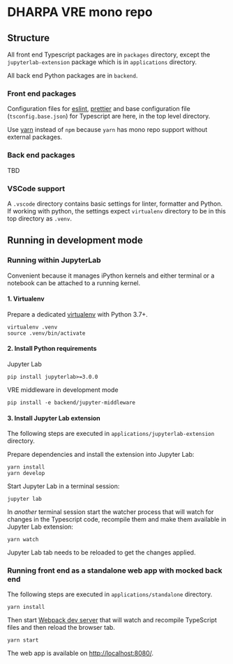 # DHARPA VRE mono repo

## Structure

All front end Typescript packages are in `packages` directory, except the `jupyterlab-extension` package which is in `applications` directory.

All back end Python packages are in `backend`.

### Front end packages

Configuration files for [eslint](https://eslint.org/), [prettier](https://prettier.io/) and base configuration file (`tsconfig.base.json`) for Typescript are here, in the top level directory.

Use [yarn](https://yarnpkg.com/) instead of `npm` because `yarn` has mono repo support without external packages.

### Back end packages

TBD

### VSCode support

A `.vscode` directory contains basic settings for linter, formatter and Python.
If working with python, the settings expect `virtualenv` directory to be in this top directory as `.venv`.

## Running in development mode

### Running within JupyterLab

Convenient because it manages iPython kernels and either terminal or a notebook can be attached to a running kernel.

#### 1. Virtualenv

Prepare a dedicated [virtualenv](https://virtualenv.pypa.io/en/latest/user_guide.html#introduction) with Python 3.7+.

```
virtualenv .venv
source .venv/bin/activate
```

#### 2. Install Python requirements

Jupyter Lab

```
pip install jupyterlab>=3.0.0
```

VRE middleware in development mode

```
pip install -e backend/jupyter-middleware
```

#### 3. Install Jupyter Lab extension

The following steps are executed in `applications/jupyterlab-extension` directory.

Prepare dependencies and install the extension into Jupyter Lab:

```
yarn install
yarn develop
```

Start Jupyter Lab in a terminal session:

```
jupyter lab
```

In _another_ terminal session start the watcher process that will watch for changes in the Typescript code, recompile them and make them available in Jupyter Lab extension:

```
yarn watch
```

Jupyter Lab tab needs to be reloaded to get the changes applied.

### Running front end as a standalone web app with mocked back end

The following steps are executed in `applications/standalone` directory.

```
yarn install
```

Then start [Webpack dev server](https://webpack.js.org/configuration/dev-server/) that will watch and recompile TypeScript files and then reload the browser tab.

```
yarn start
```

The web app is available on [http://localhost:8080/](http://localhost:8080/).
